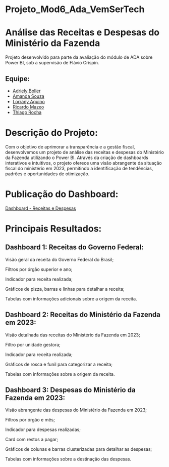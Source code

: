 # Projeto_Mod6_Ada_VemSerTech

# Análise das Receitas e Despesas do Ministério da Fazenda

Projeto desenvolvido para parte da avaliação do módulo de ADA sobre Power BI, sob a supervisão de Flávio Crispin.

## Equipe:
- [Adriely Boller](https://www.linkedin.com/in/adrielyzambiasiboller/)
- [Amanda Souza](https://www.linkedin.com/in/amanda-rs/)
- [Lorrany Aquino](https://www.linkedin.com/in/lorrany-aquino/)
- [Ricardo Mazeo](https://www.linkedin.com/in/ricardo-mazzeo/)
- [Thiago Rocha](https://www.linkedin.com/in/thiagorochedo/)

# Descrição do Projeto:

Com o objetivo de aprimorar a transparência e a gestão fiscal, desenvolvemos um projeto de análise das receitas e despesas do Ministério da Fazenda utilizando o Power BI. Através da criação de dashboards interativos e intuitivos, o projeto oferece uma visão abrangente da situação fiscal do ministério em 2023, permitindo a identificação de tendências, padrões e oportunidades de otimização.

# Publicação do Dashboard:

[Dashboard - Receitas e Despesas](https://app.powerbi.com/view?r=eyJrIjoiYzlhZmE1Y2UtMTg3My00M2M2LTgzMGEtODBhYjBiNDRiZmQ2IiwidCI6IjQzMDcxOGMwLWYxODQtNDUwNS04ZThhLTkzMzRmMzdjN2UxOCJ9&pageName=ReportSection3373bbfea4b9487daa86])

# Principais Resultados:

## Dashboard 1: Receitas do Governo Federal:

Visão geral da receita do Governo Federal do Brasil;

Filtros por órgão superior e ano;

Indicador para receita realizada;

Gráficos de pizza, barras e linhas para detalhar a receita;

Tabelas com informações adicionais sobre a origem da receita.

## Dashboard 2: Receitas do Ministério da Fazenda em 2023:

Visão detalhada das receitas do Ministério da Fazenda em 2023;

Filtro por unidade gestora;

Indicador para receita realizada;

Gráficos de rosca e funil para categorizar a receita;

Tabelas com informações sobre a origem da receita.


## Dashboard 3: Despesas do Ministério da Fazenda em 2023:

Visão abrangente das despesas do Ministério da Fazenda em 2023;

Filtros por órgão e mês;

Indicador para despesas realizadas;

Card com restos a pagar;

Gráficos de colunas e barras clusterizadas para detalhar as despesas;

Tabelas com informações sobre a destinação das despesas.

